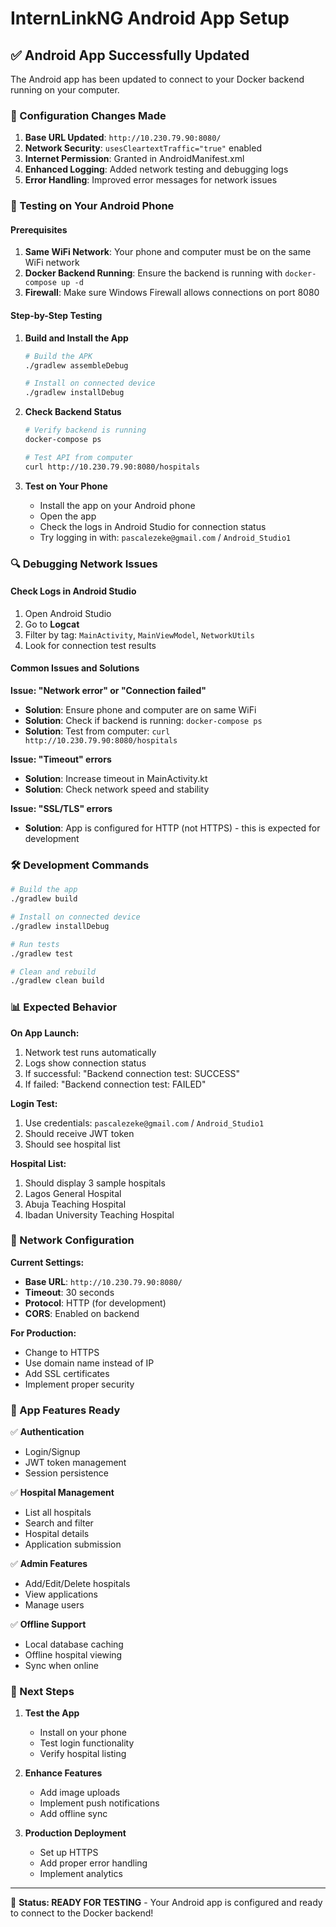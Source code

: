 # InternLinkNG Android App Setup

## ✅ Android App Successfully Updated

The Android app has been updated to connect to your Docker backend running on your computer.

### 🔧 Configuration Changes Made

1. **Base URL Updated**: `http://10.230.79.90:8080/`
2. **Network Security**: `usesCleartextTraffic="true"` enabled
3. **Internet Permission**: Granted in AndroidManifest.xml
4. **Enhanced Logging**: Added network testing and debugging logs
5. **Error Handling**: Improved error messages for network issues

### 📱 Testing on Your Android Phone

#### Prerequisites
1. **Same WiFi Network**: Your phone and computer must be on the same WiFi network
2. **Docker Backend Running**: Ensure the backend is running with `docker-compose up -d`
3. **Firewall**: Make sure Windows Firewall allows connections on port 8080

#### Step-by-Step Testing

1. **Build and Install the App**
   ```bash
   # Build the APK
   ./gradlew assembleDebug
   
   # Install on connected device
   ./gradlew installDebug
   ```

2. **Check Backend Status**
   ```bash
   # Verify backend is running
   docker-compose ps
   
   # Test API from computer
   curl http://10.230.79.90:8080/hospitals
   ```

3. **Test on Your Phone**
   - Install the app on your Android phone
   - Open the app
   - Check the logs in Android Studio for connection status
   - Try logging in with: `pascalezeke@gmail.com` / `Android_Studio1`

### 🔍 Debugging Network Issues

#### Check Logs in Android Studio
1. Open Android Studio
2. Go to **Logcat**
3. Filter by tag: `MainActivity`, `MainViewModel`, `NetworkUtils`
4. Look for connection test results

#### Common Issues and Solutions

**Issue: "Network error" or "Connection failed"**
- **Solution**: Ensure phone and computer are on same WiFi
- **Solution**: Check if backend is running: `docker-compose ps`
- **Solution**: Test from computer: `curl http://10.230.79.90:8080/hospitals`

**Issue: "Timeout" errors**
- **Solution**: Increase timeout in MainActivity.kt
- **Solution**: Check network speed and stability

**Issue: "SSL/TLS" errors**
- **Solution**: App is configured for HTTP (not HTTPS) - this is expected for development

### 🛠️ Development Commands

```bash
# Build the app
./gradlew build

# Install on connected device
./gradlew installDebug

# Run tests
./gradlew test

# Clean and rebuild
./gradlew clean build
```

### 📊 Expected Behavior

**On App Launch:**
1. Network test runs automatically
2. Logs show connection status
3. If successful: "Backend connection test: SUCCESS"
4. If failed: "Backend connection test: FAILED"

**Login Test:**
1. Use credentials: `pascalezeke@gmail.com` / `Android_Studio1`
2. Should receive JWT token
3. Should see hospital list

**Hospital List:**
1. Should display 3 sample hospitals
2. Lagos General Hospital
3. Abuja Teaching Hospital
4. Ibadan University Teaching Hospital

### 🔧 Network Configuration

**Current Settings:**
- **Base URL**: `http://10.230.79.90:8080/`
- **Timeout**: 30 seconds
- **Protocol**: HTTP (for development)
- **CORS**: Enabled on backend

**For Production:**
- Change to HTTPS
- Use domain name instead of IP
- Add SSL certificates
- Implement proper security

### 📱 App Features Ready

✅ **Authentication**
- Login/Signup
- JWT token management
- Session persistence

✅ **Hospital Management**
- List all hospitals
- Search and filter
- Hospital details
- Application submission

✅ **Admin Features**
- Add/Edit/Delete hospitals
- View applications
- Manage users

✅ **Offline Support**
- Local database caching
- Offline hospital viewing
- Sync when online

### 🚀 Next Steps

1. **Test the App**
   - Install on your phone
   - Test login functionality
   - Verify hospital listing

2. **Enhance Features**
   - Add image uploads
   - Implement push notifications
   - Add offline sync

3. **Production Deployment**
   - Set up HTTPS
   - Add proper error handling
   - Implement analytics

---

🎉 **Status: READY FOR TESTING** - Your Android app is configured and ready to connect to the Docker backend! 